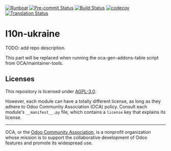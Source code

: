 
[![Runboat](https://img.shields.io/badge/runboat-Try%20me-875A7B.png)](https://runboat.odoo-community.org/builds?repo=OCA/l10n-ukraine&target_branch=16.0)
[![Pre-commit Status](https://github.com/OCA/l10n-ukraine/actions/workflows/pre-commit.yml/badge.svg?branch=16.0)](https://github.com/OCA/l10n-ukraine/actions/workflows/pre-commit.yml?query=branch%3A16.0)
[![Build Status](https://github.com/OCA/l10n-ukraine/actions/workflows/test.yml/badge.svg?branch=16.0)](https://github.com/OCA/l10n-ukraine/actions/workflows/test.yml?query=branch%3A16.0)
[![codecov](https://codecov.io/gh/OCA/l10n-ukraine/branch/16.0/graph/badge.svg)](https://codecov.io/gh/OCA/l10n-ukraine)
[![Translation Status](https://translation.odoo-community.org/widgets/l10n-ukraine-16-0/-/svg-badge.svg)](https://translation.odoo-community.org/engage/l10n-ukraine-16-0/?utm_source=widget)

<!-- /!\ do not modify above this line -->

# l10n-ukraine

TODO: add repo description.

<!-- /!\ do not modify below this line -->

<!-- prettier-ignore-start -->

[//]: # (addons)

This part will be replaced when running the oca-gen-addons-table script from OCA/maintainer-tools.

[//]: # (end addons)

<!-- prettier-ignore-end -->

## Licenses

This repository is licensed under [AGPL-3.0](LICENSE).

However, each module can have a totally different license, as long as they adhere to Odoo Community Association (OCA)
policy. Consult each module's `__manifest__.py` file, which contains a `license` key
that explains its license.

----
OCA, or the [Odoo Community Association](http://odoo-community.org/), is a nonprofit
organization whose mission is to support the collaborative development of Odoo features
and promote its widespread use.
